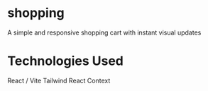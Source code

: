 # shopping
A simple and responsive shopping cart with instant visual updates

# Technologies Used 
React / Vite
Tailwind
React Context
